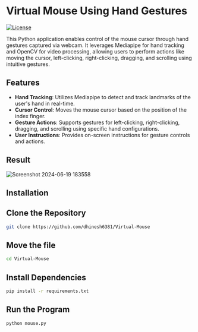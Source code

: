 
# Virtual Mouse Using Hand Gestures
[![License](https://img.shields.io/github/license/dhinesh6381/Virtual_Mouse)](LICENSE.md)

This Python application enables control of the mouse cursor through hand gestures captured via webcam. It leverages Mediapipe for hand tracking and OpenCV for video processing, allowing users to perform actions like moving the cursor, left-clicking, right-clicking, dragging, and scrolling using intuitive gestures.

## Features
- **Hand Tracking**: Utilizes Mediapipe to detect and track landmarks of the user's hand in real-time.
- **Cursor Control**: Moves the mouse cursor based on the position of the index finger.
- **Gesture Actions**: Supports gestures for left-clicking, right-clicking, dragging, and scrolling using specific hand configurations.
- **User Instructions**: Provides on-screen instructions for gesture controls and actions.

## Result
![Screenshot 2024-06-19 183558](https://github.com/dhinesh6381/Virtual_Mouse/assets/147156726/5080f8f6-2234-47bf-9af8-a2f8b9196207)


## Installation

## Clone the Repository
```bash
git clone https://github.com/dhinesh6381/Virtual-Mouse
```
## Move the file
```bash
cd Virtual-Mouse
```
## Install Dependencies
```bash
pip install -r requirements.txt
```
## Run the Program
```bash
python mouse.py
```

